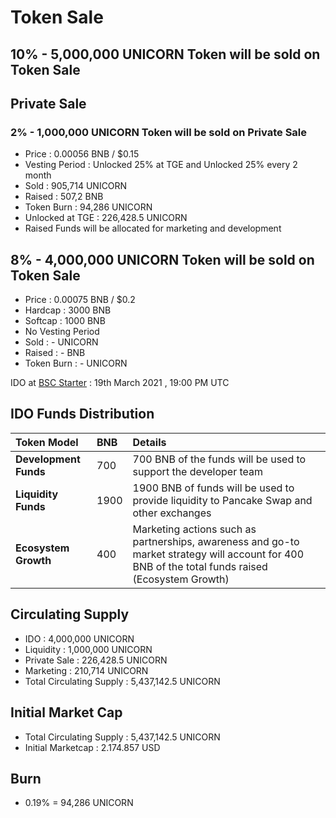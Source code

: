 # Token Sale

## 10% - 5,000,000 UNICORN Token will be sold on Token Sale

## Private Sale

### 2% - 1,000,000 UNICORN Token will be sold on Private Sale

* Price : 0.00056 BNB / $0.15
* Vesting Period : Unlocked 25% at TGE and Unlocked 25% every 2 month
* Sold : 905,714 UNICORN
* Raised : 507,2 BNB
* Token Burn : 94,286 UNICORN
* Unlocked at TGE : 226,428.5 UNICORN
* Raised Funds will be allocated for marketing and development

## 8% - 4,000,000 UNICORN Token will be sold on Token Sale

* Price : 0.00075 BNB / $0.2
* Hardcap : 3000 BNB
* Softcap : 1000 BNB
* No Vesting Period 
* Sold : - UNICORN
* Raised : - BNB
* Token Burn : - UNICORN

IDO at [BSC Starter](https://bscstarter.finance/) : 19th March 2021 , 19:00 PM UTC

## **IDO Funds Distribution**

| Token Model | BNB | Details |
| :--- | :--- | :--- |
| **Development Funds** | 700 | 700 BNB of the funds will be used to support the developer team |
| **Liquidity Funds** | 1900 | 1900 BNB of funds will be used to provide liquidity to Pancake Swap and other exchanges |
| **Ecosystem Growth** | 400 | Marketing actions such as partnerships, awareness and go-to market strategy will account for 400 BNB of the total funds raised \(Ecosystem Growth\) |

## Circulating Supply 

* IDO : 4,000,000 UNICORN
* Liquidity : 1,000,000 UNICORN
* Private Sale : 226,428.5 UNICORN
* Marketing : 210,714 UNICORN
* Total Circulating Supply : 5,437,142.5 UNICORN

## Initial Market Cap

* Total Circulating Supply : 5,437,142.5 UNICORN
* Initial Marketcap : 2.174.857 USD

## Burn

* 0.19% = 94,286 UNICORN



